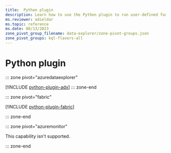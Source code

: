 ```yaml
---
title:  Python plugin
description: Learn how to use the Python plugin to run user-defined functions using a Python script.
ms.reviewer: adieldar
ms.topic: reference
ms.date: 08/13/2023
zone_pivot_group_filename: data-explorer/zone-pivot-groups.json
zone_pivot_groups: kql-flavors-all
---
```

# Python plugin

::: zone pivot="azuredataexplorer"

[!INCLUDE [python-plugin-adx](../includes/python-plugin-adx.md)]
::: zone-end

::: zone pivot="fabric"

[!INCLUDE [python-plugin-fabric](../includes/python-plugin-fabric.md)]

::: zone-end

::: zone pivot="azuremonitor"

This capability isn't supported.

::: zone-end

